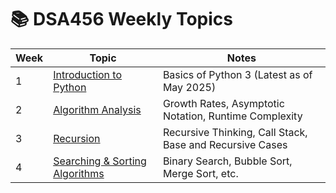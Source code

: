# 📚 DSA456 Weekly Topics

| Week | Topic                        | Notes                                                                 |
|------|-----------------------------|------------------------------------------------------------------------|
| 1    | [Introduction to Python](./Week-1/notes.md) | Basics of Python 3 (Latest as of May 2025)                           |
| 2    | [Algorithm Analysis](./Week-2/notes.md)         | Growth Rates, Asymptotic Notation, Runtime Complexity                |
| 3    | [Recursion](./Week-3/notes.md)                           | Recursive Thinking, Call Stack, Base and Recursive Cases             |
| 4    | [Searching & Sorting Algorithms](./Week-4/notes.md) | Binary Search, Bubble Sort, Merge Sort, etc.                         |